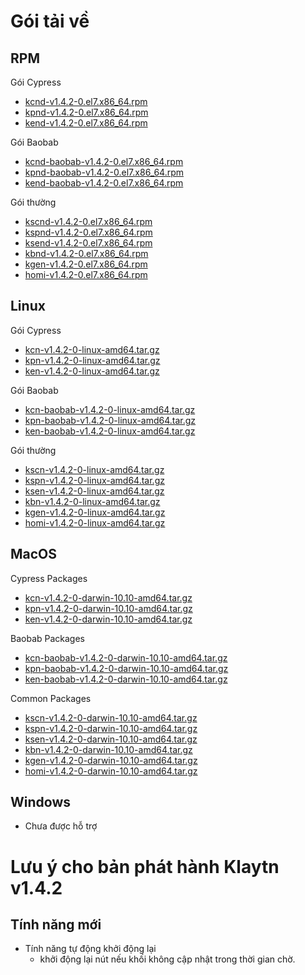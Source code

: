 # Gói tải về <a id="package-downloads"></a>

## RPM <a id="rpm"></a>

Gói Cypress
- [kcnd-v1.4.2-0.el7.x86_64.rpm](http://packages.klaytn.net/klaytn/v1.4.2/kcnd-v1.4.2-0.el7.x86_64.rpm)
- [kpnd-v1.4.2-0.el7.x86_64.rpm](http://packages.klaytn.net/klaytn/v1.4.2/kpnd-v1.4.2-0.el7.x86_64.rpm)
- [kend-v1.4.2-0.el7.x86_64.rpm](http://packages.klaytn.net/klaytn/v1.4.2/kend-v1.4.2-0.el7.x86_64.rpm)

Gói Baobab
- [kcnd-baobab-v1.4.2-0.el7.x86_64.rpm](http://packages.klaytn.net/klaytn/v1.4.2/kcnd-baobab-v1.4.2-0.el7.x86_64.rpm)
- [kpnd-baobab-v1.4.2-0.el7.x86_64.rpm](http://packages.klaytn.net/klaytn/v1.4.2/kpnd-baobab-v1.4.2-0.el7.x86_64.rpm)
- [kend-baobab-v1.4.2-0.el7.x86_64.rpm](http://packages.klaytn.net/klaytn/v1.4.2/kend-baobab-v1.4.2-0.el7.x86_64.rpm)

Gói thường
- [kscnd-v1.4.2-0.el7.x86_64.rpm](http://packages.klaytn.net/klaytn/v1.4.2/kscnd-v1.4.2-0.el7.x86_64.rpm)
- [kspnd-v1.4.2-0.el7.x86_64.rpm](http://packages.klaytn.net/klaytn/v1.4.2/kspnd-v1.4.2-0.el7.x86_64.rpm)
- [ksend-v1.4.2-0.el7.x86_64.rpm](http://packages.klaytn.net/klaytn/v1.4.2/ksend-v1.4.2-0.el7.x86_64.rpm)
- [kbnd-v1.4.2-0.el7.x86_64.rpm](http://packages.klaytn.net/klaytn/v1.4.2/kbnd-v1.4.2-0.el7.x86_64.rpm)
- [kgen-v1.4.2-0.el7.x86_64.rpm](http://packages.klaytn.net/klaytn/v1.4.2/kgen-v1.4.2-0.el7.x86_64.rpm)
- [homi-v1.4.2-0.el7.x86_64.rpm](http://packages.klaytn.net/klaytn/v1.4.2/homi-v1.4.2-0.el7.x86_64.rpm)

## Linux <a id="linux"></a>

Gói Cypress
- [kcn-v1.4.2-0-linux-amd64.tar.gz](http://packages.klaytn.net/klaytn/v1.4.2/kcn-v1.4.2-0-linux-amd64.tar.gz)
- [kpn-v1.4.2-0-linux-amd64.tar.gz](http://packages.klaytn.net/klaytn/v1.4.2/kpn-v1.4.2-0-linux-amd64.tar.gz)
- [ken-v1.4.2-0-linux-amd64.tar.gz](http://packages.klaytn.net/klaytn/v1.4.2/ken-v1.4.2-0-linux-amd64.tar.gz)

Gói Baobab
- [kcn-baobab-v1.4.2-0-linux-amd64.tar.gz](http://packages.klaytn.net/klaytn/v1.4.2/kcn-baobab-v1.4.2-0-linux-amd64.tar.gz)
- [kpn-baobab-v1.4.2-0-linux-amd64.tar.gz](http://packages.klaytn.net/klaytn/v1.4.2/kpn-baobab-v1.4.2-0-linux-amd64.tar.gz)
- [ken-baobab-v1.4.2-0-linux-amd64.tar.gz](http://packages.klaytn.net/klaytn/v1.4.2/ken-baobab-v1.4.2-0-linux-amd64.tar.gz)

Gói thường
- [kscn-v1.4.2-0-linux-amd64.tar.gz](http://packages.klaytn.net/klaytn/v1.4.2/kscn-v1.4.2-0-linux-amd64.tar.gz)
- [kspn-v1.4.2-0-linux-amd64.tar.gz](http://packages.klaytn.net/klaytn/v1.4.2/kspn-v1.4.2-0-linux-amd64.tar.gz)
- [ksen-v1.4.2-0-linux-amd64.tar.gz](http://packages.klaytn.net/klaytn/v1.4.2/ksen-v1.4.2-0-linux-amd64.tar.gz)
- [kbn-v1.4.2-0-linux-amd64.tar.gz](http://packages.klaytn.net/klaytn/v1.4.2/kbn-v1.4.2-0-linux-amd64.tar.gz)
- [kgen-v1.4.2-0-linux-amd64.tar.gz](http://packages.klaytn.net/klaytn/v1.4.2/kgen-v1.4.2-0-linux-amd64.tar.gz)
- [homi-v1.4.2-0-linux-amd64.tar.gz](http://packages.klaytn.net/klaytn/v1.4.2/homi-v1.4.2-0-linux-amd64.tar.gz)

## MacOS <a id="macos"></a>

Cypress Packages
- [kcn-v1.4.2-0-darwin-10.10-amd64.tar.gz](http://packages.klaytn.net/klaytn/v1.4.2/kcn-v1.4.2-0-darwin-10.10-amd64.tar.gz)
- [kpn-v1.4.2-0-darwin-10.10-amd64.tar.gz](http://packages.klaytn.net/klaytn/v1.4.2/kpn-v1.4.2-0-darwin-10.10-amd64.tar.gz)
- [ken-v1.4.2-0-darwin-10.10-amd64.tar.gz](http://packages.klaytn.net/klaytn/v1.4.2/ken-v1.4.2-0-darwin-10.10-amd64.tar.gz)

Baobab Packages
- [kcn-baobab-v1.4.2-0-darwin-10.10-amd64.tar.gz](http://packages.klaytn.net/klaytn/v1.4.2/kcn-baobab-v1.4.2-0-darwin-10.10-amd64.tar.gz)
- [kpn-baobab-v1.4.2-0-darwin-10.10-amd64.tar.gz](http://packages.klaytn.net/klaytn/v1.4.2/kpn-baobab-v1.4.2-0-darwin-10.10-amd64.tar.gz)
- [ken-baobab-v1.4.2-0-darwin-10.10-amd64.tar.gz](http://packages.klaytn.net/klaytn/v1.4.2/ken-baobab-v1.4.2-0-darwin-10.10-amd64.tar.gz)

Common Packages
- [kscn-v1.4.2-0-darwin-10.10-amd64.tar.gz](http://packages.klaytn.net/klaytn/v1.4.2/kscn-v1.4.2-0-darwin-10.10-amd64.tar.gz)
- [kspn-v1.4.2-0-darwin-10.10-amd64.tar.gz](http://packages.klaytn.net/klaytn/v1.4.2/kspn-v1.4.2-0-darwin-10.10-amd64.tar.gz)
- [ksen-v1.4.2-0-darwin-10.10-amd64.tar.gz](http://packages.klaytn.net/klaytn/v1.4.2/ksen-v1.4.2-0-darwin-10.10-amd64.tar.gz)
- [kbn-v1.4.2-0-darwin-10.10-amd64.tar.gz](http://packages.klaytn.net/klaytn/v1.4.2/kbn-v1.4.2-0-darwin-10.10-amd64.tar.gz)
- [kgen-v1.4.2-0-darwin-10.10-amd64.tar.gz](http://packages.klaytn.net/klaytn/v1.4.2/kgen-v1.4.2-0-darwin-10.10-amd64.tar.gz)
- [homi-v1.4.2-0-darwin-10.10-amd64.tar.gz](http://packages.klaytn.net/klaytn/v1.4.2/homi-v1.4.2-0-darwin-10.10-amd64.tar.gz)


## Windows <a id="windows"></a>

- Chưa được hỗ trợ


# Lưu ý cho bản phát hành Klaytn v1.4.2 <a id="release-notes-for-klaytn-v1-4-2"></a>

## Tính năng mới <a id="new-features"></a>
- Tính năng tự động khởi động lại
  - khởi động lại nút nếu khối không cập nhật trong thời gian chờ.
